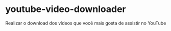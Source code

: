 # youtube-video-downloader
Realizar o download dos vídeos que você mais gosta de assistir no YouTube
